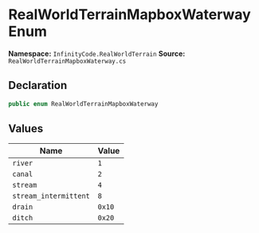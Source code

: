 # RealWorldTerrainMapboxWaterway Enum

**Namespace:** `InfinityCode.RealWorldTerrain`
**Source:** `RealWorldTerrainMapboxWaterway.cs`

## Declaration

```csharp
public enum RealWorldTerrainMapboxWaterway
```

## Values

| Name | Value |
|------|-------|
| `river` | `1` |
| `canal` | `2` |
| `stream` | `4` |
| `stream_intermittent` | `8` |
| `drain` | `0x10` |
| `ditch` | `0x20` |

